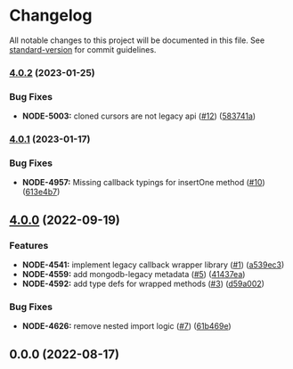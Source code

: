 # Changelog

All notable changes to this project will be documented in this file. See [standard-version](https://github.com/conventional-changelog/standard-version) for commit guidelines.

### [4.0.2](https://github.com/mongodb-js/nodejs-mongodb-legacy/compare/v4.0.1...v4.0.2) (2023-01-25)


### Bug Fixes

* **NODE-5003:** cloned cursors are not legacy api ([#12](https://github.com/mongodb-js/nodejs-mongodb-legacy/issues/12)) ([583741a](https://github.com/mongodb-js/nodejs-mongodb-legacy/commit/583741afe9cb09750fc2e608a517a77d05309eed))

### [4.0.1](https://github.com/mongodb-js/nodejs-mongodb-legacy/compare/v4.0.0...v4.0.1) (2023-01-17)


### Bug Fixes

* **NODE-4957:** Missing callback typings for insertOne method ([#10](https://github.com/mongodb-js/nodejs-mongodb-legacy/issues/10)) ([613e4b7](https://github.com/mongodb-js/nodejs-mongodb-legacy/commit/613e4b7ec704395478eb2af29b36e982035d154e))

## [4.0.0](https://github.com/mongodb-js/nodejs-mongodb-legacy/compare/v0.0.0...v4.0.0) (2022-09-19)


### Features

* **NODE-4541:** implement legacy callback wrapper library ([#1](https://github.com/mongodb-js/nodejs-mongodb-legacy/issues/1)) ([a539ec3](https://github.com/mongodb-js/nodejs-mongodb-legacy/commit/a539ec36d40159b793e3c5d284abd65303910832))
* **NODE-4559:** add mongodb-legacy metadata ([#5](https://github.com/mongodb-js/nodejs-mongodb-legacy/issues/5)) ([41437ea](https://github.com/mongodb-js/nodejs-mongodb-legacy/commit/41437eae17870179adc311c499648cf4bef023c3))
* **NODE-4592:** add type defs for wrapped methods ([#3](https://github.com/mongodb-js/nodejs-mongodb-legacy/issues/3)) ([d59a002](https://github.com/mongodb-js/nodejs-mongodb-legacy/commit/d59a002ee7e1ad90eaed8458bec0fe5a01c0e5f4))


### Bug Fixes

* **NODE-4626:** remove nested import logic ([#7](https://github.com/mongodb-js/nodejs-mongodb-legacy/issues/7)) ([61b469e](https://github.com/mongodb-js/nodejs-mongodb-legacy/commit/61b469ea011a7384c71a22bb0fc92914299cf826))

## 0.0.0 (2022-08-17)
